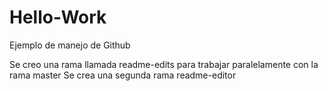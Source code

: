 # Hello-Work
Ejemplo de manejo de Github

Se creo una rama llamada readme-edits para trabajar paralelamente con la rama master
Se crea una segunda rama readme-editor
